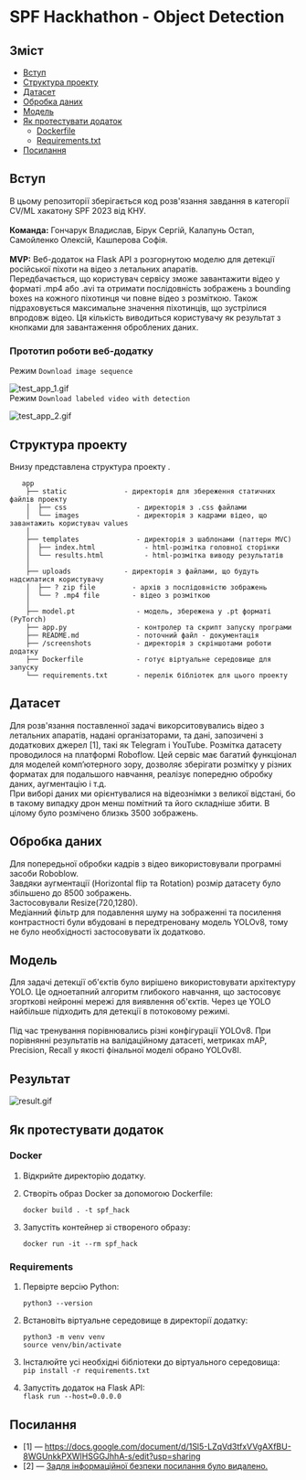# SPF Hackhathon - Object Detection</h1>
##  Зміст
-  [Вступ](#вступ)
-  [Структура проекту](#структура-проекту)
-  [Датасет](#датасет)
-  [Обробка даних](#обробка-даних)
- [Модель](#модель)
- [Як протестувати додаток](#як-протестувати-додаток)
  - [Dockerfile](#docker)
  - [Requirements.txt](#requirements)
- [Посилання](#references-)




## Вступ
  В цьому репозиторії зберігається код розв'язання завдання в категорії CV/ML хакатону SPF 2023 від КНУ. 
<br>
 <br>
  <b>Команда:</b> Гончарук Владислав, Бірук Сергій, Калапунь Остап, Самойленко Олексій, Кашперова Софія.
<br>
 <br>
<b>MVP:</b> Веб-додаток на Flask API з розгорнутою моделю для детекції російської піхоти на відео 
  з летальних апаратів. <br>
Передбачається, що користувач сервісу зможе завантажити відео у форматі .mp4 або .avi 
  та отримати послідовність зображень з bounding boxes на кожного піхотинця
  чи повне відео з розміткою. Також підраховується максимальне значення піхотинців,
  що зустрілися впродовж відео. Ця кількість виводиться користувачу як результат з кнопками
  для завантаження оброблених даних.

### Прототип роботи веб-додатку
 Режим ```Download image sequence ```

![test_app_1.gif](screenshots%2Ftest_app_1.gif)
<br>
 Режим ```Download labeled video with detection ```

![test_app_2.gif](screenshots%2Ftest_app_2.gif)

## Структура проекту
Внизу представлена структура проекту .
```
   app
    ├── static              - директорія для збереження статичних файлів проекту 
    │  ├── css                 - директорія з .css файлами    
    │  └── images              - директорія з кадрами відео, що завантажить користувач values    
    │
    ├── templates              - директорія з шаблонами (паттерн MVC) 
    │  ├── index.html            - html-розмітка головної сторінки
    │  └── results.html          - html-розмітка виводу результатів    
    │    
    ├── uploads             - директорія з файлами, що будуть надсилатися користувачу
    │  ├── ? zip file         - архів з послідовністю зображень
    │  └── ? .mp4 file        - відео з розміткою   
    │    
    ├── model.pt               - модель, збережена у .pt форматі (PyTorch)
    ├── app.py                 - контролер та скрипт запуску програми
    ├── README.md              - поточний файл - документація
    ├── /screenshots           - директорія з скріншотами роботи додатку
    ├── Dockerfile             - готує віртуальне середовище для запуску 
    └── requirements.txt       - перелік бібліотек для цього проекту
```

## Датасет

Для розв'язання поставленної задачі викорситовувались відео з летальних апаратів, надані організаторами, та дані, 
запозичені з додаткових джерел [1], такі як Telegram і YouTube. Розмітка датасету проводилося
на платформі Roboflow. Цей сервіс має багатий функціонал для моделей комп’ютерного зору, дозволяє зберігати
розмітку у різних форматах для подальшого навчання, реалізує попередню обробку даних, аугментацію і т.д.
<br>
При виборі даних ми орієнтувалися на відеознімки з великої відстані, бо в такому випадку дрон
менш помітний та його складніше збити.
В цілому було розмічено близкь 3500 зображень.


## Обробка даних
Для попередьної обробки кадрів з відео використовували програмні засоби  Roboblow.
<br>
Завдяки аугментації (Horizontal flip та Rotation) розмір датасету було збільшено до 8500 зображень. 
<br>
Застосовували Resize(720,1280).
<br>
Медіанний фільтр для подавлення шуму на зображенні та посилення контрастності були вбудовані
в передтреновану модель YOLOv8, тому не було необхідності застосовувати їх додатково.

## Модель
Для задачі детекції об'єктів було вирішено використовувати архітектуру YOLO. Це одноетапний
алгоритм глибокого навчання, що застосовує згорткові нейронні мережі для виявлення об'єктів.
Через це YOLO найбільше підходить для детекції в потоковому режимі.
<br>
<br>
Під час тренування порівнювались різні конфігурації YOLOv8. При порівнянні результатів на
валідаційному датасеті, метриках mAP, Precision, Recall у якості фінальної моделі обрано
YOLOv8I.

## Результат
![result.gif](screenshots%2Fresult.gif)


## Як протестувати додаток
### Docker
1. Відкрийте директорію додатку. 
2. Створіть образ Docker за допомогою Dockerfile:

    ```docker build . -t spf_hack```
3.  Запустіть контейнер зі створеного образу:

    ```docker run -it --rm spf_hack```

### Requirements
1. Первірте версію Python: 

    ```python3 --version```

2. Встановіть віртуальне середовище в директорії додатку: 

    ```python3 -m venv venv```<br>
```source venv/bin/activate```
4. Інсталюйте усі необхідні бібліотеки до віртуального середовища: </br>
```pip install -r requirements.txt```
5. Запустіть додаток на Flask API: <br>
```flask run --host=0.0.0.0```

## Посилання 
<ul>
    <li>[1] — <a href="https://docs.google.com/document/d/1Sl5-LZqVd3tfxVVgAXfBU-8WGUnkkPXWIHSGGJhhA-s/edit?usp=sharing">https://docs.google.com/document/d/1Sl5-LZqVd3tfxVVgAXfBU-8WGUnkkPXWIHSGGJhhA-s/edit?usp=sharing</a></li>
    <li>[2] — <a href="">Задля інформаційної безпеки посилання було видалено. </a></li>
</ul>


